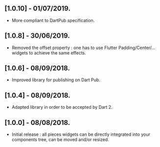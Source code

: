 ## [1.0.10] - 01/07/2019.

* More compliant to DartPub specification.

## [1.0.8] - 30/06/2019.

* Removed the offset property : one has to use Flutter Padding/Center/... widgets to achieve the same effects.

## [1.0.6] - 08/09/2018.

* Improved library for publishing on Dart Pub.

## [1.0.4] - 08/09/2018.

* Adapted library in order to be accepted by Dart 2.

## [1.0.0] - 08/08/2018.

* Initial release : all pieces widgets can be directly integrated into your components tree, can be
moved and/or resized.

